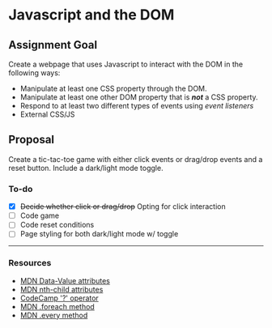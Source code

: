 # Javascript and the DOM

## Assignment Goal

Create a webpage that uses Javascript to interact with the DOM in the following ways:

- Manipulate at least one CSS property through the DOM.
- Manipulate at least one other DOM property that is ***not*** a CSS property.
- Respond to at least two different types of events using *event listeners*
- External CSS/JS

## Proposal

Create a tic-tac-toe game with either click events or drag/drop events and a reset button. Include a dark/light mode toggle.

### To-do

- [x] <s>Decide whether click or drag/drop</s> Opting for click interaction
- [ ] Code game
- [ ] Code reset conditions
- [ ] Page styling for both dark/light mode w/ toggle

---

### Resources

- [MDN Data-Value attributes](https://developer.mozilla.org/en-US/docs/Learn/HTML/Howto/Use_data_attributes)
- [MDN nth-child attributes](https://developer.mozilla.org/en-US/docs/Web/CSS/:nth-child)
- [CodeCamp '?' operator](https://www.freecodecamp.org/news/how-the-question-mark-works-in-javascript/)
- [MDN .foreach method](https://developer.mozilla.org/en-US/docs/Web/JavaScript/Reference/Global_Objects/Array/forEach)
- [MDN .every method](https://developer.mozilla.org/en-US/docs/Web/JavaScript/Reference/Global_Objects/Array/every)
